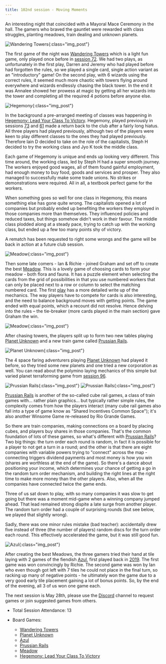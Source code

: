 ```yaml
---
title: 102nd session - Moving Moments
---
```


An interesting night that coincided with a Mayoral Mace Ceremony in the hall. The gamers who braved the gauntlet were rewarded with class struggles, planting meadows, train dealing and unknown planets.

![Wandering Towers](/images/posts/2025_05_14/WanderingTowers01.jpg "Wandering Towers"){:class="img_post"}

The first game of the night was [Wandering Towers][WT] which is a light fun game, only played once before in [session 72][72]. We had two plays, as unfortunately in the first play, Darren and Jeremy who had played before had forgotten the rules, so we played a single card, single action variant as an "introductory" game! On the second play, with 6 wizards using the correct rules, it seemed much more chaotic with towers flying around everywhere and wizards endlessly chasing the black tower. In the end it was Annalee showed her prowess at magic by getting all her wizards into the tower and completing all the required 4 potions before anyone else.

![Hegemony](/images/posts/2025_05_14/Hegemony01.jpg "Hegemony"){:class="img_post"}

In the background a pre-arranged meeting of classes was happening in [Hegemony: Lead Your Class To Victory][H]. Hegemony, played previously in sessions [73] and [61] made a return back to the club after a fairly long hiatus. All three players had played previously, although two of the players were keen to play different classes to the ones they had played previously. Therefore Iain D decided to take on the role of the capitalists, Steph H decided to try the working class and Jyo K took the middle class. 

Each game of Hegemony is unique and ends up looking very different. This time around, the working class, led by Steph H had a super smooth journey. The workers enjoyed good wages, all of them found gainful employment, had enough money to buy food, goods and services and prosper. They also managed to successfully make some trade unions. No strikes or demonstrations were required. All in all, a textbook perfect game for the workers. 

When something goes so well for one class in Hegemony, this means something else has gone quite wrong. The capitalists opened a lot of companies but probably ended up benefiting the workers they employed in those companies more than themselves. They influenced policies and reduced taxes, but things somehow didn't work in their favour. The middle class plodded along at a steady pace, trying to catch up with the working class, but ended up a few too many points shy of victory. 

A rematch has been requested to right some wrongs and the game will be back in action at a future club session.

![Meadow](/images/posts/2025_05_14/Meadow01.jpg "Meadow"){:class="img_post"}

Then some late comers - Ian & Richie - joined Graham and set off to create the best [Meadow][M]. This is a lovely game of choosing cards to form your meadow - both flora and fauna. It has a puzzle element when selecting the cards from the grid of possibilities in that you use numbered workers that can only be placed next to a row or column to select the matching numbered card. The first [play][33] has a more detailed write up of the mechanics. The way players have to compete for cards is also interesting, and the need to balance background moves with getting points. The game ended with equal points, which a recount did not resolve. Hence delving into the rules – the tie-breaker (more cards played in the main section) gave Graham the win.

![Meadow](/images/posts/2025_05_14/Meadow02.jpg "Meadow"){:class="img_post"}

After chasing towers, the players split up to form two new tables playing [Planet Unknown][PU] and a new train game called [Prussian Rails][PR].

![Planet Unknown](/images/posts/2025_05_14/PlanetUnknown01.jpg "Planet Unknown"){:class="img_post"}

The 4 space faring adventurers playing [Planet Unknown][PU] had played it before, so they tried some new planets and one tried a new corporation as well. You can read about the polymino laying mechanics of this simple but varied planet terraforming game from [session 96][96].

![Prussian Rails](/images/posts/2025_05_14/PrussianRails01.jpg "Prussian Rails"){:class="img_post"}
![Prussian Rails](/images/posts/2025_05_14/PrussianRails02.jpg "Prussian Rails"){:class="img_post"}

[Prussian Rails][PR] is another of the so-called cube rail games, a class of train games with... rather plain graphics... but typically rather simple rules, the complexity comes from how the players interact (many cube rail games also fall into a type of game know as "Shared Incentives Common Space"); it's also another Winsome Game re-released by Rio Grande Games.

So there are train companies, making connections on a board by placing cubes, and players buy shares in those companies. That's the common foundation of lots of these games, so what's different with [Prussian Rails][PR]? Two big things: the turn order each round is random, in fact it is possible for a player to not get a turn in a round; and the other is that there are eight companies with variable powers trying to "connect" across the map - connecting triggers dividend payments and most money is how you win (shares are worthless at the end of the game). So there's a dance about positioning your income, which determines your chance of getting a go in the random turn order mechanism, and building the right lines at the right time to make more money than the other players. Also, when all the companies have connected twice the game ends.

Three of us sat down to play, with so many companies it was slow to get going but there was a moment mid-game when a winning company jumped ahead. That lead remained strong dispite a late surge from another player. The random turn order had a couple of surprising rounds (but see below, we played that slightly wrong).

Sadly, there was one minor rules mistake (bad teacher): accidentally drew five instead of three (the number of players) random discs for the turn order each round. This effectively accelerated the game, but it was still good fun.


![Azul](/images/posts/2025_05_14/Azul01.jpg "Azul"){:class="img_post"}

After creating the best Meadows, the three gamers tried their hand at tile laying with 2 games of the fiendish [Azul][A], first played back in [2019][6]. The first game was won convincingly by Richie. The second game was won by Ian who even though got left with 7 tiles he could not place in the final turn, so racking up many of negative points - he ultimately won the game due to a very good early tile placement gaining a lot of bonus points. So, by the end of the evening, all 3 of us won one game each.

The next session is May 28th, please use the [Discord][Contact] channel to request games or join suggested games from others.

* Total Session Attendance: 13
* Board Games:

   * [Wandering Towers][WT]
   * [Planet Unknown][PU]
   * [Azul][A]
   * [Prussian Rails][PR]
   * [Meadow][M]
   * [Hegemony: Lead Your Class To Victory][H]


[WT]: {{site.data.BoardGameLinks.WanderingTowers.Link}}
[PU]: {{site.data.BoardGameLinks.PlanetUnknown.Link}}
[A]: {{site.data.BoardGameLinks.Azul.Link}}
[PR]: {{site.data.BoardGameLinks.PrussianRails.Link}}
[M]: {{site.data.BoardGameLinks.Meadow.Link}}
[H]: {{site.data.BoardGameLinks.Hegemony.Link}}

[6]: /2019/11/20/sixth-session.html
[33]: /2022/06/29/thirtythird-session.html
[61]: /2023/08/23/sixtyfirst-session.html
[72]: /2024/02/21/seventysecond-session.html
[96]: /2025/02/19/nintysixth-session.html
[73]: /2024/03/06/seventythird-session.html

[Contact]: /Contact.html
